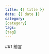 ```yaml
---
title: {{ title }}
date: {{ date }}
category: 
[category]
tags: 
[tag]
---
```


##1.前言

<!-- more -->
